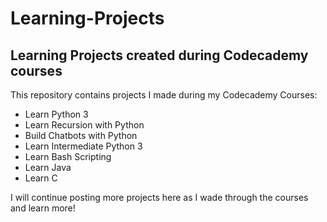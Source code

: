 # Learning-Projects
## Learning Projects created during Codecademy courses

This repository contains projects I made during my Codecademy Courses:
- Learn Python 3
- Learn Recursion with Python
- Build Chatbots with Python
- Learn Intermediate Python 3
- Learn Bash Scripting
- Learn Java
- Learn C

I will continue posting more projects here as I wade through the courses and learn more!

